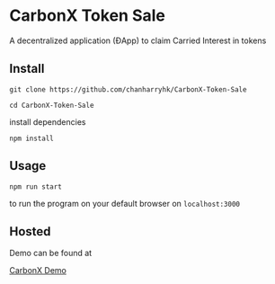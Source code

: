 # CarbonX Token Sale
A decentralized application (ĐApp) to claim Carried Interest in tokens
## Install
`git clone https://github.com/chanharryhk/CarbonX-Token-Sale`

`cd CarbonX-Token-Sale`

install dependencies

`npm install`
## Usage
`npm run start`

to run the program on your default browser on `localhost:3000`
## Hosted
Demo can be found at

[CarbonX Demo](http://carbonx-tokens.surge.sh/)
